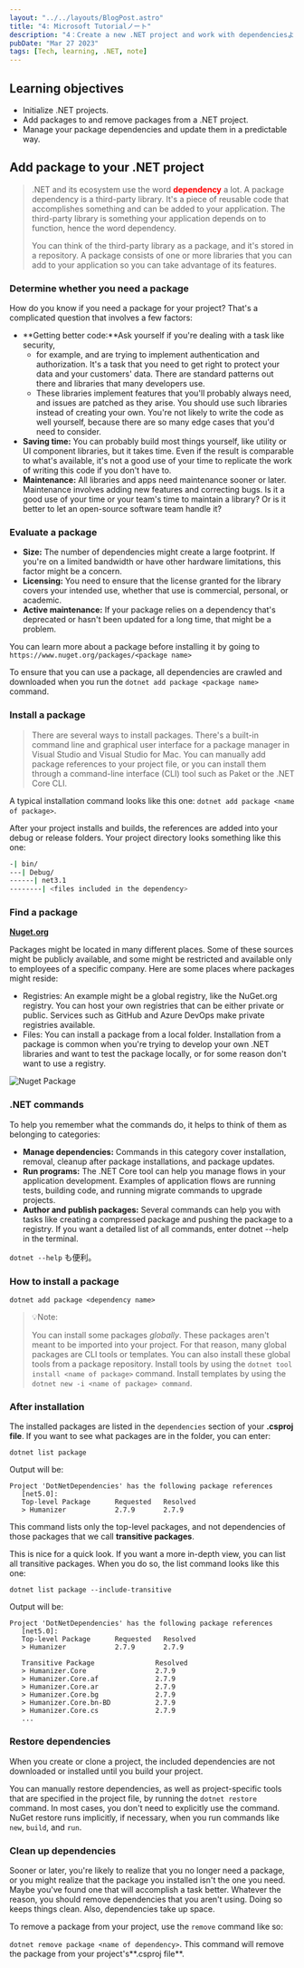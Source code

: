 ```yaml
---
layout: "../../layouts/BlogPost.astro"
title: "4: Microsoft Tutorialノート"
description: "4：Create a new .NET project and work with dependenciesより"
pubDate: "Mar 27 2023"
tags: [Tech, learning, .NET, note]
---
```


## Learning objectives

- Initialize .NET projects.
- Add packages to and remove packages from a .NET project.
- Manage your package dependencies and update them in a predictable way.

## Add package to your .NET project

> .NET and its ecosystem use the word <font color="red">**dependency**</font> a lot. A package dependency is a third-party library.
> It's a piece of reusable code that accomplishes something and can be added to your application.
> The third-party library is something your application depends on to function, hence the word dependency.
>
> You can think of the third-party library as a package, and it's stored in a repository. A package consists of one or more libraries that you can add to your application so you can take advantage of its features.

### Determine whether you need a package

How do you know if you need a package for your project? That's a complicated question that involves a few factors:

- **Getting better code:**Ask yourself if you're dealing with a task like security,
  - for example, and are trying to implement authentication and authorization. It's a task that you need to get right to protect your data and your customers' data. There are standard patterns out there and libraries that many developers use.
  - These libraries implement features that you'll probably always need, and issues are patched as they arise. You should use such libraries instead of creating your own. You're not likely to write the code as well yourself, because there are so many edge cases that you'd need to consider.
- **Saving time:** You can probably build most things yourself, like utility or UI component libraries, but it takes time. Even if the result is comparable to what's available, it's not a good use of your time to replicate the work of writing this code if you don't have to.
- **Maintenance:** All libraries and apps need maintenance sooner or later. Maintenance involves adding new features and correcting bugs. Is it a good use of your time or your team's time to maintain a library? Or is it better to let an open-source software team handle it?

### Evaluate a package

- **Size:** The number of dependencies might create a large footprint. If you're on a limited bandwidth or have other hardware limitations, this factor might be a concern.
- **Licensing:** You need to ensure that the license granted for the library covers your intended use, whether that use is commercial, personal, or academic.
- **Active maintenance:** If your package relies on a dependency that's deprecated or hasn't been updated for a long time, that might be a problem.

You can learn more about a package before installing it by going to `https://www.nuget.org/packages/<package name>`

To ensure that you can use a package, all dependencies are crawled and downloaded when you run the `dotnet add package <package name>` command.

### Install a package

> There are several ways to install packages. There's a built-in command line and graphical user interface for a package manager in Visual Studio and Visual Studio for Mac.
> You can manually add package references to your project file, or you can install them through a command-line interface (CLI) tool such as Paket or the .NET Core CLI.

A typical installation command looks like this one: `dotnet add package <name of package>`.

After your project installs and builds, the references are added into your debug or release folders. Your project directory looks something like this one:

``` bash
-| bin/
---| Debug/
------| net3.1
--------| <files included in the dependency>
```

### Find a package

**[Nuget.org](https://www.nuget.org)**

Packages might be located in many different places. Some of these sources might be publicly available, and some might be restricted and available only to employees of a specific company. Here are some places where packages might reside:

- Registries: An example might be a global registry, like the NuGet.org registry. You can host your own registries that can be either private or public. Services such as GitHub and Azure DevOps make private registries available.
- Files: You can install a package from a local folder. Installation from a package is common when you're trying to develop your own .NET libraries and want to test the package locally, or for some reason don't want to use a registry.

![Nuget Package](/assets/NugetPackage.png)

### .NET commands

To help you remember what the commands do, it helps to think of them as belonging to categories:

- **Manage dependencies:** Commands in this category cover installation, removal, cleanup after package installations, and package updates.
- **Run programs:** The .NET Core tool can help you manage flows in your application development. Examples of application flows are running tests, building code, and running migrate commands to upgrade projects.
- **Author and publish packages:** Several commands can help you with tasks like creating a compressed package and pushing the package to a registry.
If you want a detailed list of all commands, enter dotnet --help in the terminal.

`dotnet --help` も便利。

### How to install a package

`dotnet add package <dependency name>`

> 💡Note:
>
> You can install some packages _globally_.  These packages aren't meant to be imported into your project. For that reason, many global packages are CLI tools or templates. You can also install these global tools from a package repository. Install tools by using the `dotnet tool install <name of package>` command.
> Install templates by using the `dotnet new -i <name of package> command`.

### After installation

The installed packages are listed in the `dependencies` section of your **.csproj file**.
 If you want to see what packages are in the folder, you can enter:

``` shell
dotnet list package
```

Output will be:

``` shell
Project 'DotNetDependencies' has the following package references
   [net5.0]:
   Top-level Package      Requested   Resolved
   > Humanizer            2.7.9       2.7.9
```

This command lists only the top-level packages, and not dependencies of those packages that we call **transitive packages**.

This is nice for a quick look. If you want a more in-depth view, you can list all transitive packages. When you do so, the list command looks like this one:

``` shell
dotnet list package --include-transitive
```

Output will be:

``` shell
Project 'DotNetDependencies' has the following package references
   [net5.0]:
   Top-level Package      Requested   Resolved
   > Humanizer            2.7.9       2.7.9

   Transitive Package               Resolved
   > Humanizer.Core                 2.7.9
   > Humanizer.Core.af              2.7.9
   > Humanizer.Core.ar              2.7.9
   > Humanizer.Core.bg              2.7.9
   > Humanizer.Core.bn-BD           2.7.9
   > Humanizer.Core.cs              2.7.9
   ...
```

### Restore dependencies

When you create or clone a project, the included dependencies are not downloaded or installed until you build your project.

You can manually restore dependencies, as well as project-specific tools that are specified in the project file, by running the `dotnet restore` command. In most cases, you don't need to explicitly use the command. NuGet restore runs implicitly, if necessary, when you run commands like `new`, `build`, and `run`.

### Clean up dependencies

Sooner or later, you're likely to realize that you no longer need a package, or you might realize that the package you installed isn't the one you need. Maybe you've found one that will accomplish a task better. Whatever the reason, you should remove dependencies that you aren't using. Doing so keeps things clean. Also, dependencies take up space.

To remove a package from your project, use the `remove` command like so:

`dotnet remove package <name of dependency>`. This command will remove the package from your project's**.csproj file**.
